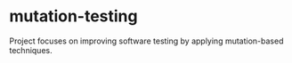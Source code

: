 # mutation-testing
Project focuses on improving software testing by applying mutation-based techniques.
